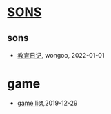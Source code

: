 # [SONS](https://wongoo.github.io/sons)

## sons
* [教育日记](/diary-2022), wongoo, 2022-01-01
# game
* [game list](/math/list),2019-12-29
